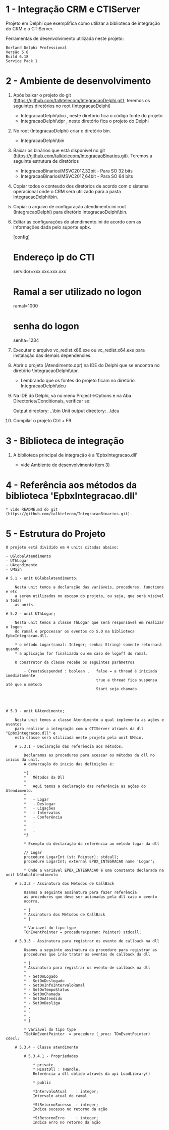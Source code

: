 # 1 - Integração CRM e CTIServer

Projeto em Delphi que exemplifica como utilizar a biblioteca de integração do CRM e o CTIServer.

Ferramentas de desenvolvimento utilizada neste projeto:

	Borland Delphi Professional
	Versão 5.0 
	Build 6.18
	Service Pack 1

# 2 - Ambiente de desenvolvimento

1) Após baixar o projeto do git (https://github.com/talktelecom/IntegracaoDelphi.git), teremos os seguintes diretórios no root (IntegracaoDelphi)

	- IntegracaoDelphi\dcu , neste diretório fica o código fonte do projeto
	- IntegracaoDelphi\dpr , neste diretório fica o projeto do Delphi
	
2) No root (IntegracaoDelphi) criar o diretório bin.

	- IntegracaoDelphi\bin
	
3) Baixar os binários que está disponível no git (https://github.com/talktelecom/IntegracaoBinarios.git). Teremos a seguinte
estrutura de diretórios

	- IntegracaoBinarios\MSVC2017_32bit - Para SO 32 bits
	- IntegracaoBinarios\MSVC2017_64bit - Para SO 64 bits
	
4) Copiar todos o conteudo dos diretórios de acordo com o sistema operacional onde o CRM será utilizado para a pasta IntegracaoDelphi\bin.

5) Copiar o arquivo de configuração atendimento.ini root (IntegracaoDelphi) para diretório IntegracaoDelphi\bin.

6) Editar as configurações do atendimento.ini de acordo com as informações dada pelo suporte epbx.

	[config]

	# Endereço ip do CTI
	servidor=xxx.xxx.xxx.xxx 
	
	# Ramal a ser utilizado no logon
	ramal=1000
	
	# senha do logon
	senha=1234


7) Executar o arquivo vc_redist.x86.exe ou vc_redist.x64.exe para instalação das demais dependencies.

8) Abrir o projeto (Atendimento.dpr) na IDE do Delphi que se encontra no diretório \IntegracaoDelphi\dpr.

	* Lembrando que os fontes do projeto ficam no diretório IntegracaoDelphi\dcu

9) Na IDE do Delphi, vá no menu Project->Options e na Aba Directories/Conditionais, verificar se:

	Output directory: ..\bin
	Unit output directory: ..\dcu
	
10) Compilar o projeto Ctrl + F9.

# 3 - Biblioteca de integração

1) A biblioteca principal de integração é a 'EpbxIntegracao.dll'

	* vide Ambiente de desenvolvimento item 3)
	
	
# 4 - Referência aos métodos da biblioteca 'EpbxIntegracao.dll'

	* vide README.md do git (https://github.com/talktelecom/IntegracaoBinarios.git).

# 5 - Estrutura do Projeto

	O projeto está dividido em 4 units citadas abaixo:
	
	- UGlobalAtendimento
	- UThLogar
	- UAtendimento
	- UMain

	# 5.1 - unit UGlobalAtendimento;
	
		Nesta unit temos a declaração das variáveis, procedures, functions e etc
		a serem utilizados no escopo do projeto, ou seja, que será visível a todas
		as units.
		
	# 5.2 - unit UThLogar;
	
		Nesta unit temos a classe ThLogar que será responsável em realizar o logon
		do ramal e prpocessar os eventos do S.O na biblioteca EpbxIntegracao.dll.
		
		* o método Logar(ramal: Integer; senha: String) somente retornará quando 
		* a aplicação for finalizada ou em caso de logoff do ramal.
		
		O construtor da classe recebe os seguintes parâmetros
		
			- CreateSuspended : boolean , 	false = a thread é iniciada imediatamente 
											true a thread fica suspensa até que o método
											Start seja chamado.
											
			- 
		
		
	# 5.3 - unit UAtendimento;
		
		Nesta unit temos a classe Atendimento a qual implementa as ações e eventos
		para realizar a integração com o CTIServer através da dll "EpbxIntegracao.dll" e
		esta classe será utilizada neste projeto pela unit UMain.

		# 5.3.1 - Declaração das referência aos métodos;
		
			Declaramos as procedures para acessar os métodos da dll no inicio da unit.
			A demarcação do inicio das definições é:
			
			*{
			*	Métodos da Dll
			*
			*	Aqui temos a declaração das referência as ações do Atendimento.
			*
			*	- Logar
			*	- Deslogar
			*	- Ligações
			*	- Intervalos
			*	- Conferência
			*	.
			*	.
			*	.
			*}
			
			* Exemplo da declaração da referência ao método logar da dll
			
			// Logar
			procedure LogarInt (st: Pointer); stdcall;
			procedure LogarInt; external EPBX_INTEGRACAO name 'Logar';
			
			* Onde a variável EPBX_INTEGRACAO é uma constante declarada na unit UGlobalAtendimento

		# 5.3.2 - Assinatura dos Métodos de CallBack
		
			Usamos a seguinte assinatura para fazer referência
			as procedures que deve ser acionadas pela dll caso o evento
			ocorra.
			
			* {
			* Assinatura dos Métodos de CallBack
			* }

			* Variavel do tipo type
			TOnEventPointer = procedure(param: Pointer) stdcall;

		# 5.3.3 - Assinatura para registrar os evento de callback na dll
		
			Usamos a seguinte assinatura da procedure para registrar as 
			procedures que irão tratar os eventos de callback da dll
			
			* {
			* Assinatura para registrar os evento de callback na dll
			*
			* - SetOnLogado
			* - SetOnDeslogado
			* - SetOnInfoIntervaloRamal
			* - SetOnTempoStatus
			* - SetOnChamada
			* - SetOnAtendido
			* - SetOnDesliga
			* .
			* .
			* .
			* }

			* Variavel do tipo type
			TSetOnEventPointer  = procedure (_proc: TOnEventPointer) cdecl;
			
		# 5.3.4 - Classe atendimento
		
			# 5.3.4.1 - Propriedades
			
				* private
				* HInstDll : THandle;
				Referência a dll obtido através da api LoadLibrary()
				
				* public
				
				*IntervaloAtual    : integer;
				Intervalo atual do ramal
				
				*StRetornoSucesso  : integer;
				Indica sucesso no retorno da ação
				
				*StRetornoErro     : integer;
				Indica erro no retorno da ação
		
			